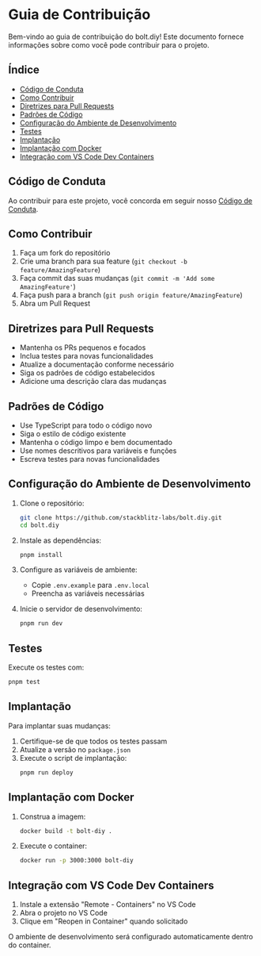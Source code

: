 # Guia de Contribuição

Bem-vindo ao guia de contribuição do bolt.diy! Este documento fornece informações sobre como você pode contribuir para o projeto.

## Índice

- [Código de Conduta](#código-de-conduta)
- [Como Contribuir](#como-contribuir)
- [Diretrizes para Pull Requests](#diretrizes-para-pull-requests)
- [Padrões de Código](#padrões-de-código)
- [Configuração do Ambiente de Desenvolvimento](#configuração-do-ambiente-de-desenvolvimento)
- [Testes](#testes)
- [Implantação](#implantação)
- [Implantação com Docker](#implantação-com-docker)
- [Integração com VS Code Dev Containers](#integração-com-vs-code-dev-containers)

## Código de Conduta

Ao contribuir para este projeto, você concorda em seguir nosso [Código de Conduta](CODE_OF_CONDUCT.md).

## Como Contribuir

1. Faça um fork do repositório
2. Crie uma branch para sua feature (`git checkout -b feature/AmazingFeature`)
3. Faça commit das suas mudanças (`git commit -m 'Add some AmazingFeature'`)
4. Faça push para a branch (`git push origin feature/AmazingFeature`)
5. Abra um Pull Request

## Diretrizes para Pull Requests

- Mantenha os PRs pequenos e focados
- Inclua testes para novas funcionalidades
- Atualize a documentação conforme necessário
- Siga os padrões de código estabelecidos
- Adicione uma descrição clara das mudanças

## Padrões de Código

- Use TypeScript para todo o código novo
- Siga o estilo de código existente
- Mantenha o código limpo e bem documentado
- Use nomes descritivos para variáveis e funções
- Escreva testes para novas funcionalidades

## Configuração do Ambiente de Desenvolvimento

1. Clone o repositório:
   ```bash
   git clone https://github.com/stackblitz-labs/bolt.diy.git
   cd bolt.diy
   ```

2. Instale as dependências:
   ```bash
   pnpm install
   ```

3. Configure as variáveis de ambiente:
   - Copie `.env.example` para `.env.local`
   - Preencha as variáveis necessárias

4. Inicie o servidor de desenvolvimento:
   ```bash
   pnpm run dev
   ```

## Testes

Execute os testes com:
```bash
pnpm test
```

## Implantação

Para implantar suas mudanças:

1. Certifique-se de que todos os testes passam
2. Atualize a versão no `package.json`
3. Execute o script de implantação:
   ```bash
   pnpm run deploy
   ```

## Implantação com Docker

1. Construa a imagem:
   ```bash
   docker build -t bolt-diy .
   ```

2. Execute o container:
   ```bash
   docker run -p 3000:3000 bolt-diy
   ```

## Integração com VS Code Dev Containers

1. Instale a extensão "Remote - Containers" no VS Code
2. Abra o projeto no VS Code
3. Clique em "Reopen in Container" quando solicitado

O ambiente de desenvolvimento será configurado automaticamente dentro do container.
